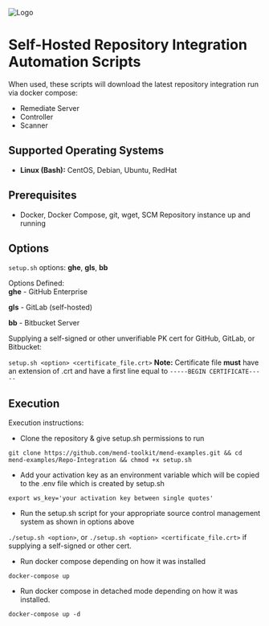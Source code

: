 ![Logo](https://mend-toolkit-resources-public.s3.amazonaws.com/img/mend-io-logo-horizontal.svg)  

# Self-Hosted Repository Integration Automation Scripts
When used, these scripts will download the latest repository integration run via docker compose:
- Remediate Server
- Controller
- Scanner

## Supported Operating Systems
- **Linux (Bash):**	CentOS, Debian, Ubuntu, RedHat

## Prerequisites
- Docker, Docker Compose, git, wget, SCM Repository instance up and running

## Options
`setup.sh` options: **ghe**, **gls**, **bb**

Options Defined:  
**ghe** - GitHub Enterprise

**gls** - GitLab (self-hosted)

**bb** - Bitbucket Server

Supplying a self-signed or other unverifiable PK cert for GitHub, GitLab, or Bitbucket:

`setup.sh <option> <certificate_file.crt>`  **Note:** Certificate file **must** have an extension of .crt and have a first line equal to `-----BEGIN CERTIFICATE-----`

## Execution
Execution instructions:  

- Clone the repository & give setup.sh permissions to run

```git clone https://github.com/mend-toolkit/mend-examples.git && cd mend-examples/Repo-Integration && chmod +x setup.sh```
- Add your activation key as an environment variable which will be copied to the .env file which is created by setup.sh

```export ws_key='your activation key between single quotes'```
- Run the setup.sh script for your appropriate source control management system as shown in options above

```./setup.sh <option>```, or ```./setup.sh <option> <certificate_file.crt>``` if supplying a self-signed or other cert.
- Run docker compose depending on how it was installed

```docker-compose up``` 

- Run docker compose in detached mode depending on how it was installed.

```docker-compose up -d```
